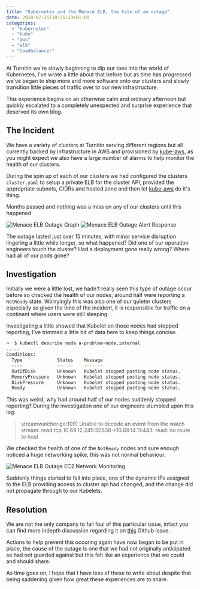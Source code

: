 ```yaml
---
title: "Kubernetes and the Menace ELB, the tale of an outage"
date: 2018-07-25T10:25:23+01:00
categories:
  - "kubernetes"
  - "kube"
  - "aws"
  - "elb"
  - "loadbalancer"
---
```


At Turnitin we're slowly beginning to dip our toes into the world of Kubernetes, I've wrote a little about that before but as time has progressed we've began to ship more and more software onto our clusters and slowly transition little pieces of traffic over to our new infrastructure.

This experience begins on an otherwise calm and ordinary afternoon but quickly escalated to a completely unexpected and surprise experience that deserved its own blog.

## The Incident

We have a variety of clusters at Turnitin serving different regions but all currently backed by infrastructure in AWS and provisioned by [kube-aws](https://github.com/kubernetes-incubator/kube-aws), as you might expect we also have a large number of alarms to help monitor the health of our clusters.

During the spin up of each of our clusters we had configured the clusters `cluster.yaml` to setup a private ELB for the cluster API, provided the appropriate subnets, CIDRs and hosted zone and then let [kube-aws](https://github.com/kubernetes-incubator/kube-aws) do it's thing.

Months passed and nothing was a miss on any of our clusters until this happened

![Menace ELB Outage Graph](/image/menace-elb-outage.png)
![Menace ELB Outage Alert Response](/image/menace-elb-outage-response.png)

The outage lasted just over 15 minutes, with minor service disruption lingering a little while longer, so what happened? Did one of our operation engineers touch the cluster? Had a deployment gone really wrong? Where had all of our pods gone?

## Investigation

Initially we were a little lost, we hadn't really seen this type of outage occur before so checked the health of our nodes, around half were reporting a `NotReady` state. Worryingly this was also one of our quieter clusters especially so given the time of the incident, it is responsible for traffic on a continent where users were still sleeping.

Investigating a little showed that Kubelet on those nodes had stopped reporting, I've trimmed a little bit of data here to keep things concise.

```bash
➜  $ kubectl describe node a-problem-node.internal
.....
Conditions:
  Type             Status    Message
  ----             ------    -------
  OutOfDisk        Unknown   Kubelet stopped posting node status.
  MemoryPressure   Unknown   Kubelet stopped posting node status.
  DiskPressure     Unknown   Kubelet stopped posting node status.
  Ready            Unknown   Kubelet stopped posting node status.
```

This was weird, why had around half of our nodes suddenly stopped reporting? During the investigation one of our engineers stumbled upon this log:

> streamwatcher.go:109] Unable to decode an event from the watch stream: read tcp 10.69.12.245:50538->10.69.14.11:443: read: no route to host

We checked the health of one of the `NotReady` nodes and sure enough noticed a huge networking spike, this was not normal behaviour.

![Menace ELB Outage EC2 Network Monitoring](/image/menace-elb-outage-ec2.png)

Suddenly things started to fall into place, one of the dynamic IPs assigned to the ELB providing access to cluster api had changed, and the change did not propagate through to our Kubelets.

## Resolution

We are not the only company to fall foul of this particular issue, infact you can find more indepth discussion regarding it on [this](https://github.com/kubernetes-incubator/kube-aws/issues/598) Github issue.

Actions to help prevent this occuring again have now began to be put in place, the cause of the outage is one that we had not originally anticipated so had not guarded against but this felt like an experience that we could and should share. 

As time goes on, I hope that I have less of these to write about despite that being saddening given how great these experiences are to share.